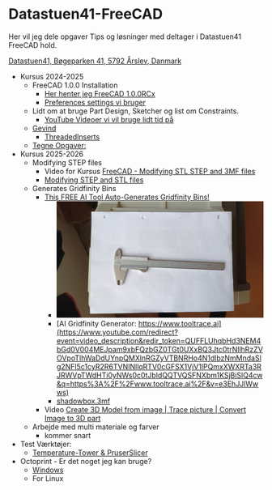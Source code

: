 # Datastuen41-FreeCAD

Her vil jeg dele opgaver Tips og løsninger med deltager i Datastuen41 FreeCAD hold.

[Datastuen41,
Bøgeparken 41,
5792 Årslev,
Danmark](https://maps.app.goo.gl/i1MGUUs6uD3a9bza9)

* Kursus 2024-2025
  * FreeCAD 1.0.0 Installation
    * [Her henter jeg FreeCAD 1.0.0RCx](https://github.com/FreeCAD/FreeCAD/releases)
    * [Preferences settings vi bruger](./Preferences.md)
  * Lidt om at bruge Part Design, Sketcher og list om Constraints.
    * [YouTube Videoer vi vil bruge lidt tid på](./YouTube_Video_Links.md)
  * [Gevind](./Gevind/README.md)
    * [ThreadedInserts](./Gevind/ThreadedInserts/README.md)
  * [Tegne Opgaver:](./Opgaver/Opgaver.md)
* Kursus 2025-2026
  * Modifying STEP files
    * Video for Kursus [FreeCAD - Modifying STL STEP and 3MF files](https://youtu.be/5l6GOfshigQ?t=469 "RoadSide Maker")
    * [Modifying STEP and STL files](https://youtu.be/ahJnfMxFlL8 "MangoJelly Solutions for FreeCAD")
  * Generates Gridfinity Bins
    * [This FREE AI Tool Auto-Generates Gridfinity Bins!](https://youtu.be/e3EhJJlWwws)
      * ![Skydelærer](./Images/20250830_184521.jpg)
      * [AI Gridfinity Generator: https://www.tooltrace.ai](https://www.youtube.com/redirect?event=video_description&redir_token=QUFFLUhqbHd3NEM4bGd0V004MEJpam9xbFQzbGZ0TGt0UXxBQ3Jtc0trNllhRzZVOVpoTlhWaDdUYnpQMXlnRGZyVTBNRHo4N1dlbzNmMndaSlg2NFl5c1cyR2R6TVNINllqRTV0cGFSX1VjV1lPQmxXWXRTa3RJRWVpTWdHTi0yNWs0c0tJbldQQTVQSFNXbm1KSjBiSlQ4cw&q=https%3A%2F%2Fwww.tooltrace.ai%2F&v=e3EhJJlWwws)
      * [shadowbox.3mf](./Images/shadowbox.3mf)
    * Video [Create 3D Model from image | Trace picture | Convert Image to 3D part](https://youtu.be/u8_NcxQP3mo "CAD CAM COURSE")
  * Arbejde med multi materiale og farver
    * kommer snart
* Test Værktøjer:
  * [Temperature-Tower & PruserSlicer](./Tools/temp-tower/TempTower.md)
* Octoprint - Er det noget jeg kan bruge?
  * [Windows](./Tools/Octoprint/OctoprintWin.md)
  * For Linux
